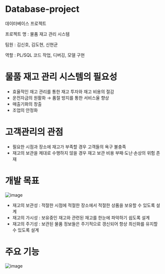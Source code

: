 # Database-project
데이터베이스 프로젝트

프로젝트 명 : 물품 재고 관리 시스템

팀원 : 김신호, 김도현, 신현균

역할 : PL/SQL 코드 작업, 디버깅, 모델 구현

# 물품 재고 관리 시스템의 필요성
* 효율적인 재고 관리를 통한 재고 투자와 재고 비용의 절감
* 운전자금의 원활화 → 품절 방지를 통한 서비스율 향상
* 매출기화의 창출
* 조업의 안정화

# 고객관리의 관점
* 필요한 시점과 장소에 재고가 부족할 경우 고객들의 욕구 불충족
* 재고의 보관을 제대로 수행하지 않을 경우 재고 보관 비용 부패·도난·손상의 위험 존재

# 개발 목표

![image](https://github.com/shinho123/Database-project/assets/105840783/74a829a2-d37b-4164-85d5-46b120f69645)

* 재고의 보관성 : 적절한 시점에 적절한 장소에서 적절한 상품을 보유할 수 있도록 설계
* 재고의 가시성 : 보유중인 재고와 관련된 재고를 한눈에 파악하기 쉽도록 설계
* 재고의 주기성 : 보관된 물품 정보들은 주기적으로 갱신되어 항상 최신화를 유지할 수 있도록 설계

# 주요 기능

![image](https://github.com/shinho123/Database-project/assets/105840783/c1327e47-1470-469d-9c3e-ee00e592a16f)



